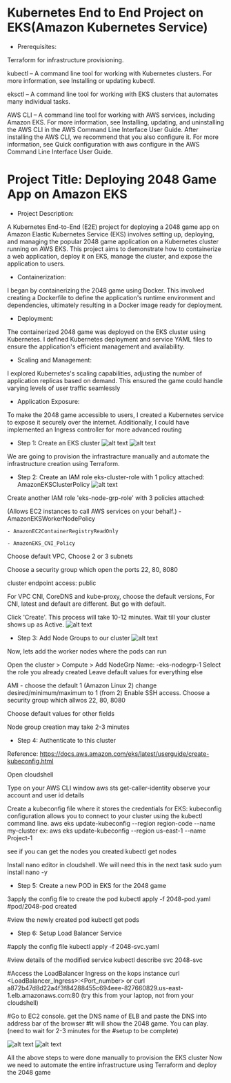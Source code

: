# Kubernetes End to End Project on EKS(Amazon Kubernetes Service)

- Prerequisites:

Terraform for infrastructure provisioning.

kubectl – A command line tool for working with Kubernetes clusters. For more information, see Installing or updating kubectl.

eksctl – A command line tool for working with EKS clusters that automates many individual tasks.

AWS CLI – A command line tool for working with AWS services, including Amazon EKS. For more information, see Installing, updating, and uninstalling the AWS CLI in the AWS Command Line Interface User Guide. After installing the AWS CLI, we recommend that you also configure it. For more information, see Quick configuration with aws configure in the AWS Command Line Interface User Guide.

#  Project Title: Deploying 2048 Game App on Amazon EKS

- Project Description:

A Kubernetes End-to-End (E2E) project for deploying a 2048 game app on Amazon Elastic Kubernetes Service (EKS) involves setting up, deploying, and managing the popular 2048 game application on a Kubernetes cluster running on AWS EKS. This project aims to demonstrate how to containerize a web application, deploy it on EKS, manage the cluster, and expose the application to users.

- Containerization:

I began by containerizing the 2048 game using Docker. This involved creating a Dockerfile to define the application's runtime environment and dependencies, ultimately resulting in a Docker image ready for deployment.

- Deployment:

The containerized 2048 game was deployed on the EKS cluster using Kubernetes. I defined Kubernetes deployment and service YAML files to ensure the application's efficient management and availability.

- Scaling and Management:

I explored Kubernetes's scaling capabilities, adjusting the number of application replicas based on demand. This ensured the game could handle varying levels of user traffic seamlessly

- Application Exposure:

To make the 2048 game accessible to users, I created a Kubernetes service to expose it securely over the internet. Additionally, I could have implemented an Ingress controller for more advanced routing

- Step 1: Create an EKS cluster
![alt text](image.png)
![alt text](image-1.png)

We are going to provision the infrastracture manually and automate the infrastructure creation using Terraform.

- Step 2: Create an IAM role eks-cluster-role with 1 policy attached: AmazonEKSClusterPolicy
![alt text](image-3.png)

Create another IAM role 'eks-node-grp-role' with 3 policies attached: 

(Allows EC2 instances to call AWS services on your behalf.)
    - AmazonEKSWorkerNodePolicy

    - AmazonEC2ContainerRegistryReadOnly
    
    - AmazonEKS_CNI_Policy

Choose default VPC, Choose 2 or 3 subnets

Choose a security group which open the ports 22, 80, 8080

cluster endpoint access: public

For VPC CNI, CoreDNS and kube-proxy, choose the default versions, For CNI, latest and default are 
different. But go with default.

Click 'Create'. This process will take 10-12 minutes. Wait till your cluster shows up as Active.
![alt text](image-7.png)

- Step 3: Add Node Groups to our cluster
![alt text](image-4.png) 

Now, lets add the worker nodes where the pods can run

Open the cluster > Compute > Add NodeGrp
Name: <yourname>-eks-nodegrp-1 
Select the role you already created
Leave default values for everything else

AMI - choose the default 1 (Amazon Linux 2)
change desired/minimum/maximum to 1 (from 2)
Enable SSH access. Choose a security group which allwos 22, 80, 8080

Choose default values for other fields 

Node group creation may take 2-3 minutes

- Step 4: Authenticate to this cluster

Reference:
https://docs.aws.amazon.com/eks/latest/userguide/create-kubeconfig.html

Open cloudshell

Type on your AWS CLI window 
aws sts get-caller-identity
observe your account and user id details

Create a  kubeconfig file where it stores the credentials for EKS:
kubeconfig configuration allows you to connect to your cluster using the kubectl command line.
aws eks update-kubeconfig --region region-code --name my-cluster
ex: aws eks update-kubeconfig --region us-east-1 --name Project-1 



see if you can get the nodes you created
kubectl get nodes

Install nano editor in cloudshell. We will need this in the next task
sudo yum install nano -y

- Step 5: Create a new POD in EKS for the 2048 game

3apply the config file to create the pod
kubectl apply -f 2048-pod.yaml
#pod/2048-pod created

#view the newly created pod
kubectl get pods

- Step 6: Setup Load Balancer Service

#apply the config file
kubectl apply -f 2048-svc.yaml

#view details of the modified service
kubectl describe svc 2048-svc

#Access the LoadBalancer Ingress on the kops instance
curl <LoadBalancer_Ingress>:<Port_number>
or
curl a872b47d8d22a4f3f84288455c694eee-827660829.us-east-1.elb.amazonaws.com:80
(try this from your laptop, not from your cloudshell)

#Go to EC2 console. get the DNS name of ELB and paste the DNS into address bar of the browser
#It will show the 2048 game. You can play. (need to wait for 2-3 minutes for the 
#setup to be complete)

![alt text](image-5.png)
![alt text](image-6.png)

All the above steps to were done manually to provision the EKS cluster 
Now we need to automate the entire infrastructure using Terraform and deploy the 2048 game